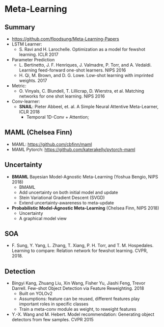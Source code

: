 # Meta-Learning

## Summary
- https://github.com/floodsung/Meta-Learning-Papers
- LSTM Learner:
	- S. Ravi and H. Larochelle. Optimization as a model for fewshot learning. ICLR 2017
- Parameter Prediction
	- L. Bertinetto, J. F. Henriques, J. Valmadre, P. Torr, and A. Vedaldi. Learning feed-forward one-shot learners. NIPS 2016
	- H. Qi, M. Brown, and D. G. Lowe. Low-shot learning with imprinted weights. 2017
- Metric:
	-  O. Vinyals, C. Blundell, T. Lillicrap, D. Wierstra, et al. Matching networks for one shot learning. NIPS 2016
- Conv-learner:
	- **SNAIL**: Pieter Abbeel, et. al. A Simple Neural Attentive Meta-Learner, ICLR 2018
		- Temporal 1D-Conv + Attention;

## MAML (Chelsea Finn)
- MAML: https://github.com/cbfinn/maml
- MAML Pytorch: https://github.com/katerakelly/pytorch-maml

## Uncertainty
- **BMAML** Bayesian Model-Agnostic Meta-Learning (Yoshua Bengio, NIPS 2018)
	- BMAML
	- Add uncertainty on both initial model and update
	- Stein Variational Gradient Descent (SVGD)
	- Extend uncertainty-awareness to meta-update
- **Probabilistic Model-Agnostic Meta-Learning** (Chelsea Finn, NIPS 2018)
	- Uncertainty
	- A graphical model view

## SOA
- F. Sung, Y. Yang, L. Zhang, T. Xiang, P. H. Torr, and T. M. Hospedales. Learning to compare: Relation network for fewshot learning. CVPR, 2018.

## Detection
- Bingyi Kang, Zhuang Liu, Xin Wang, Fisher Yu, Jiashi Feng, Trevor Darrell. Few-shot Object Detection via Feature Reweighting. 2018
	- Built on YOLOv2
	- Assumptions: feature can be reused, different features play important roles in specific classes
	- Train a meta-conv module as weight, to reweight features
- Y.-X. Wang and M. Hebert. Model recommendation: Generating object detectors from few samples. CVPR 2015